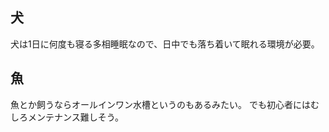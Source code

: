 ## 犬

犬は1日に何度も寝る多相睡眠なので、日中でも落ち着いて眠れる環境が必要。

## 魚

魚とか飼うならオールインワン水槽というのもあるみたい。
でも初心者にはむしろメンテナンス難しそう。
